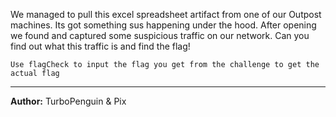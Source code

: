 We managed to pull this excel spreadsheet artifact from one of our Outpost machines. Its got something sus happening under the hood. After opening we found and captured some suspicious traffic on our network. Can you find out what this traffic is and find the flag!

``Use flagCheck to input the flag you get from the challenge to get the actual flag``

---
**Author:** TurboPenguin & Pix